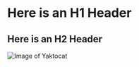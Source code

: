 # Here is an H1 Header
## Here is an H2 Header

![Image of Yaktocat](https://octodex.github.com/images/yaktocat.png)
